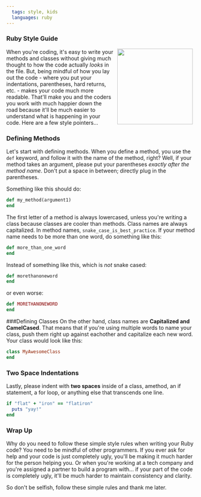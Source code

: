 ```yaml
---
  tags: style, kids
  languages: ruby
---
```


### Ruby Style Guide
<img src="https://after-school-assets.s3.amazonaws.com/style.png" width="200px" align="right" hspace="10">When you're coding, it's easy to write your methods and classes without giving much thought to how the code actually *looks* in the file. But, being mindful of how you lay out the code - where you put your indentations, parentheses, hard returns, etc. - makes your code much more readable. That'll make you and the coders you work with much happier down the road because it'll be much easier to understand what is happening in your code. Here are a few style pointers...

### Defining Methods
Let's start with defining methods. When you define a method, you use the `def` keyword, and follow it with the name of the method, right? Well, if your method takes an argument, please put your parentheses *exactly after the method name*. Don't put a space in between; directly plug in the parentheses.

Something like this should do: 

```ruby
def my_method(argument1)
end
```

The first letter of a method is always lowercased, unless you're writing a class because classes are cooler than methods. Class names are always capitalized. In method names, `snake_case_is_best_practice`. If your method name needs to be more than one word, do something like this:

```ruby
def more_than_one_word
end
```

Instead of something like this, which is _not_ snake cased:

```ruby
def morethanoneword
end
```

or even worse:

```ruby
def MORETHANONEWORD
end
```
###Defining Classes
On the other hand, class names are **Capitalized and CamelCased**. That means that if you're using multiple words to name your class, push them right up against eachother and capitalize each new word. Your class would look like this:
```ruby
class MyAwesomeClass
end
```
### Two Space Indentations
Lastly, please indent with **two spaces** inside of a class, amethod, an if statement, a for loop, or anything else that transcends one line.

```ruby
if "flat" + "iron" == "flatiron"
  puts "yay!"
end
```
### Wrap Up
Why do you need to follow these simple style rules when writing your Ruby code? You need to be mindful of other programmers. If you ever ask for help and your code is just completely ugly, you'll be making it much harder for the person helping you. Or when you're working at a tech company and you're assigned a partner to build a program with... if your part of the code is completely ugly, it'll be much harder to maintain consistency and clarity.

So don't be selfish, follow these simple rules and thank me later. 


